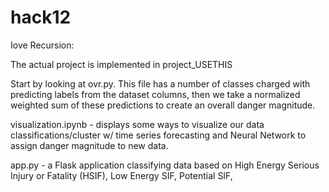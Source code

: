 # hack12

Iove Recursion:

The actual project is implemented in project_USETHIS

Start by looking at ovr.py. This file has a number of classes charged with predicting labels from the dataset columns, then we take a normalized
weighted sum of these predictions to create an overall danger magnitude.

visualization.ipynb - displays some ways to visualize our data classifications/cluster w/ time series forecasting and Neural Network to assign danger magnitude to new data.

app.py - a Flask application classifying data based on High Energy Serious Injury or Fatality (HSIF), Low Energy SIF, Potential SIF, 